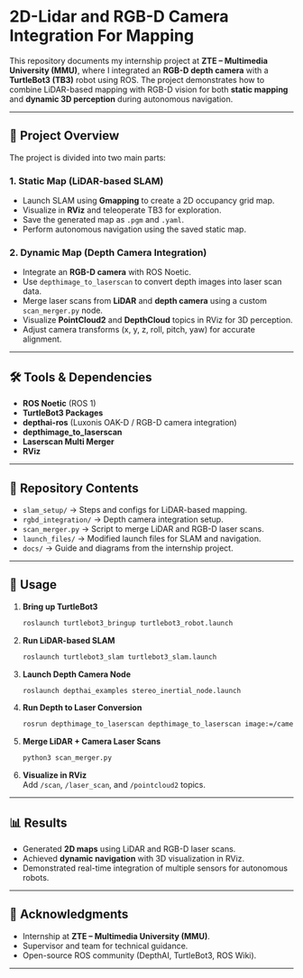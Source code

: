 # 2D-Lidar and RGB-D Camera Integration For Mapping

This repository documents my internship project at **ZTE – Multimedia University (MMU)**, where I integrated an **RGB-D depth camera** with a **TurtleBot3 (TB3)** robot using ROS. The project demonstrates how to combine LiDAR-based mapping with RGB-D vision for both **static mapping** and **dynamic 3D perception** during autonomous navigation.

---

## 🚀 Project Overview
The project is divided into two main parts:

### 1. Static Map (LiDAR-based SLAM)
- Launch SLAM using **Gmapping** to create a 2D occupancy grid map.
- Visualize in **RViz** and teleoperate TB3 for exploration.
- Save the generated map as `.pgm` and `.yaml`.
- Perform autonomous navigation using the saved static map.

### 2. Dynamic Map (Depth Camera Integration)
- Integrate an **RGB-D camera** with ROS Noetic.
- Use `depthimage_to_laserscan` to convert depth images into laser scan data.
- Merge laser scans from **LiDAR** and **depth camera** using a custom `scan_merger.py` node.
- Visualize **PointCloud2** and **DepthCloud** topics in RViz for 3D perception.
- Adjust camera transforms (x, y, z, roll, pitch, yaw) for accurate alignment.

---

## 🛠️ Tools & Dependencies
- **ROS Noetic** (ROS 1)  
- **TurtleBot3 Packages**  
- **depthai-ros** (Luxonis OAK-D / RGB-D camera integration)  
- **depthimage_to_laserscan**  
- **Laserscan Multi Merger**  
- **RViz**  

---

## 📂 Repository Contents
- `slam_setup/` → Steps and configs for LiDAR-based mapping.  
- `rgbd_integration/` → Depth camera integration setup.  
- `scan_merger.py` → Script to merge LiDAR and RGB-D laser scans.  
- `launch_files/` → Modified launch files for SLAM and navigation.  
- `docs/` → Guide and diagrams from the internship project.  

---

## 📖 Usage
1. **Bring up TurtleBot3**  
   ```bash
   roslaunch turtlebot3_bringup turtlebot3_robot.launch
   ```

2. **Run LiDAR-based SLAM**  
   ```bash
   roslaunch turtlebot3_slam turtlebot3_slam.launch
   ```

3. **Launch Depth Camera Node**  
   ```bash
   roslaunch depthai_examples stereo_inertial_node.launch
   ```

4. **Run Depth to Laser Conversion**  
   ```bash
   rosrun depthimage_to_laserscan depthimage_to_laserscan image:=/camera/depth/image_raw
   ```

5. **Merge LiDAR + Camera Laser Scans**  
   ```bash
   python3 scan_merger.py
   ```

6. **Visualize in RViz**  
   Add `/scan`, `/laser_scan`, and `/pointcloud2` topics.

---

## 📊 Results
- Generated **2D maps** using LiDAR and RGB-D laser scans.  
- Achieved **dynamic navigation** with 3D visualization in RViz.  
- Demonstrated real-time integration of multiple sensors for autonomous robots.  

---

## 📌 Acknowledgments
- Internship at **ZTE – Multimedia University (MMU)**.  
- Supervisor and team for technical guidance.  
- Open-source ROS community (DepthAI, TurtleBot3, ROS Wiki).  

---
